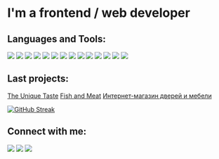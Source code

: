 # I'm a frontend / web developer

## Languages and Tools:

<img src="https://img.shields.io/badge/html-fff?style=for-the-badge&logo=HTML5&logoColor=FF4500"/> <img src="https://img.shields.io/badge/CSS3-fff?style=for-the-badge&logo=HTML5&logoColor=2965f1"/> <img src="https://img.shields.io/badge/Sass-fff?style=for-the-badge&logo=Sass&logoColor=cd6799"/> <img src="https://img.shields.io/badge/Bootstrap-fff?style=for-the-badge&logo=Bootstrap&logoColor=4B0082"/> <img src="https://img.shields.io/badge/JavaScript-fff?style=for-the-badge&logo=JavaScript&logoColor=FFA500"/> <img src="https://img.shields.io/badge/gulp-fff?style=for-the-badge&logo=gulp&logoColor=DC143C"/> <img src="https://img.shields.io/badge/webpack-fff?style=for-the-badge&logo=webpack&logoColor=8ED5FA"/> <img src="https://img.shields.io/badge/react-fff?style=for-the-badge&logo=react&logoColor=61DBFB"/> <img src="https://img.shields.io/badge/git-fff?style=for-the-badge&logo=git&logoColor=E2C00"/> <img src="https://img.shields.io/badge/github-fff?style=for-the-badge&logo=github&logoColor=000"/> <img src="https://img.shields.io/badge/php-fff?style=for-the-badge&logo=php&logoColor=232531"/> <img src="https://img.shields.io/badge/wordpress-fff?style=for-the-badge&logo=wordpress&logoColor=000"/> <img src="https://img.shields.io/badge/phpMyAdmin-fff?style=for-the-badge&logo=phpMyAdmin&logoColor=FF8C00"/> <img src="https://img.shields.io/badge/Trello-fff?style=for-the-badge&logo=Trello&logoColor=0079bf"/>

## Last projects:

[The Unique Taste](https://test83.site/)
[Fish and Meat](https://ajdadona.com/)
[Интернет-магазин дверей и мебели](https://biport.ge/)

[![GitHub Streak](https://github-readme-streak-stats.herokuapp.com/?user=DenverCoder1)](https://git.io/streak-stats)

## Connect with me:

[<img src="https://img.shields.io/badge/telegram-fff?style=for-the-badge&logo=telegram&logoColor=0088CC"/>](https://t.me/vreutsky) [<img src="https://img.shields.io/badge/Linkedin-fff?style=for-the-badge&logo=linkedin&logoColor=0088CC"/>](https://www.linkedin.com/in/vitaly-reutsky-a1b953209/) [<img src="https://img.shields.io/badge/Instagram-fff?style=for-the-badge&logo=Instagram&logoColor=#E4405F"/>](https://www.instagram.com/vreutsky/)
